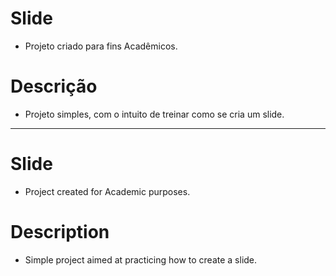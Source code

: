 # **Slide**

- Projeto criado para fins Acadêmicos.

# **Descrição**

- Projeto simples, com o intuito de treinar como se cria um slide.

------------------------------------------------------------------------------------------------------------------

# **Slide**

- Project created for Academic purposes.

# **Description**

- Simple project aimed at practicing how to create a slide.